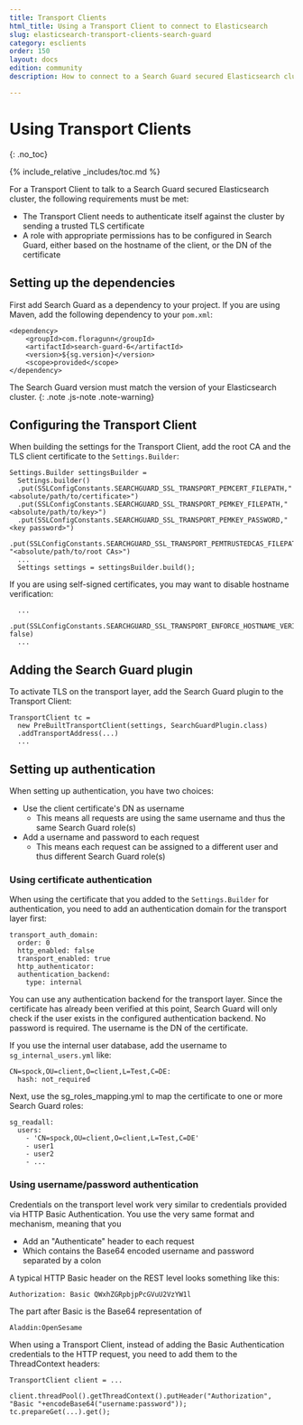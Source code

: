 ```yaml
---
title: Transport Clients
html_title: Using a Transport Client to connect to Elasticsearch
slug: elasticsearch-transport-clients-search-guard
category: esclients
order: 150
layout: docs
edition: community
description: How to connect to a Search Guard secured Elasticsearch cluster using a Transport Client.

---
```

<!---
Copryight 2016-2017 floragunn GmbH
-->

# Using Transport Clients
{: .no_toc}

{% include_relative _includes/toc.md %}

For a Transport Client to talk to a Search Guard secured Elasticsearch cluster, the following requirements must be met:

* The Transport Client needs to authenticate itself against the cluster by sending a trusted TLS certificate
* A role with appropriate permissions has to be configured in Search Guard, either based on the hostname of the client, or the DN of the certificate

## Setting up the dependencies

First add Search Guard as a dependency to your project. If you are using Maven, add the following dependency to your `pom.xml`: 

```
<dependency>
    <groupId>com.floragunn</groupId>
    <artifactId>search-guard-6</artifactId>
    <version>${sg.version}</version>
    <scope>provided</scope>
</dependency>
```     

The Search Guard version must match the version of your Elasticsearch cluster. 
{: .note .js-note .note-warning}
    
## Configuring the Transport Client

When building the settings for the Transport Client, add the root CA and the TLS client certificate to the `Settings.Builder`:

```
Settings.Builder settingsBuilder = 
  Settings.builder()
  .put(SSLConfigConstants.SEARCHGUARD_SSL_TRANSPORT_PEMCERT_FILEPATH,"<absolute/path/to/certificate>")
  .put(SSLConfigConstants.SEARCHGUARD_SSL_TRANSPORT_PEMKEY_FILEPATH,"<absolute/path/to/key>")
  .put(SSLConfigConstants.SEARCHGUARD_SSL_TRANSPORT_PEMKEY_PASSWORD,"<key password>")
  .put(SSLConfigConstants.SEARCHGUARD_SSL_TRANSPORT_PEMTRUSTEDCAS_FILEPATH, "<absolute/path/to/root CAs>")
  ...
  Settings settings = settingsBuilder.build();
```     

If you are using self-signed certificates, you may want to disable hostname verification:

```
  ...
  .put(SSLConfigConstants.SEARCHGUARD_SSL_TRANSPORT_ENFORCE_HOSTNAME_VERIFICATION, false)
  ...

```     

## Adding the Search Guard plugin

To activate TLS on the transport layer, add the Search Guard plugin to the Transport Client:

```
TransportClient tc = 
  new PreBuiltTransportClient(settings, SearchGuardPlugin.class)
  .addTransportAddress(...)
  ...
```  

## Setting up authentication

When setting up authentication, you have two choices:

* Use the client certificate's DN as username
  * This means all requests are using the same username and thus the same Search Guard role(s)
* Add a username and password to each request
  * This means each request can be assigned to a different user and thus different Search Guard role(s)

  
### Using certificate authentication

When using the certificate that you added to the `Settings.Builder` for authentication, you need to add an authentication domain for the transport layer first:

```
transport_auth_domain:
  order: 0
  http_enabled: false
  transport_enabled: true  
  http_authenticator:
  authentication_backend:
    type: internal     
```  

You can use any authentication backend for the transport layer. Since the certificate has already been verified at this point, Search Guard will only check if the user exists in the configured authentication backend. No password is required. The username is the DN of the certificate.

If you use the internal user database, add the username to `sg_internal_users.yml` like:

```
CN=spock,OU=client,O=client,L=Test,C=DE:
  hash: not_required
``` 

Next, use the sg_roles_mapping.yml to map the certificate to one or more Search Guard roles:

```
sg_readall:
  users:
    - 'CN=spock,OU=client,O=client,L=Test,C=DE'
    - user1
    - user2
    - ...
```

### Using username/password authentication

Credentials on the transport level work very similar to credentials provided via HTTP Basic Authentication. You use the very same format and mechanism, meaning that you

* Add an "Authenticate" header to each request
* Which contains the Base64 encoded username and password separated by a colon

A typical HTTP Basic header on the REST level looks something like this:

```
Authorization: Basic QWxhZGRpbjpPcGVuU2VzYW1l
```

The part after Basic is the Base64 representation of

```
Aladdin:OpenSesame
```

When using a Transport Client, instead of adding the Basic Authentication credentials to the HTTP request, you need to add them to the ThreadContext headers:

```
TransportClient client = ...

client.threadPool().getThreadContext().putHeader("Authorization", "Basic "+encodeBase64("username:password"));
tc.prepareGet(...).get();
```